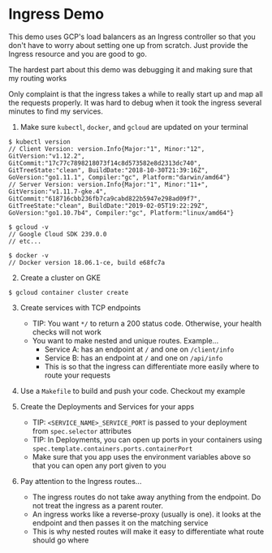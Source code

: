 # Ingress Demo

This demo uses GCP's load balancers as an Ingress controller so that you don't have to
worry about setting one up from scratch. Just provide the Ingress resource and you are good to go.

The hardest part about this demo was debugging it and making sure that my routing works

Only complaint is that the ingress takes a while to really start up and map all the requests
properly. It was hard to debug when it took the ingress several minutes to find my services.

1. Make sure `kubectl`, `docker`, and `gcloud` are updated on your terminal

```
$ kubectl version
// Client Version: version.Info{Major:"1", Minor:"12", GitVersion:"v1.12.2", GitCommit:"17c77c7898218073f14c8d573582e8d2313dc740", GitTreeState:"clean", BuildDate:"2018-10-30T21:39:16Z", GoVersion:"go1.11.1", Compiler:"gc", Platform:"darwin/amd64"}
// Server Version: version.Info{Major:"1", Minor:"11+", GitVersion:"v1.11.7-gke.4", GitCommit:"618716cbb236fb7ca9cabd822b5947e298ad09f7", GitTreeState:"clean", BuildDate:"2019-02-05T19:22:29Z", GoVersion:"go1.10.7b4", Compiler:"gc", Platform:"linux/amd64"}

$ gcloud -v
// Google Cloud SDK 239.0.0
// etc...

$ docker -v
// Docker version 18.06.1-ce, build e68fc7a
```
2. Create a cluster on GKE
```
$ gcloud container cluster create
```

3. Create services with TCP endpoints
    - TIP: You want `*/` to return a 200 status code. Otherwise, your health checks will not work
    - You want to make nested and unique routes. Example...
        - Service A: has an endpoint at `/` and one on `/client/info`
        - Service B: has an endpoint at `/` and one on `/api/info`
        - This is so that the ingress can differentiate more easily where to route your requests

4. Use a `Makefile` to build and push your code. Checkout my example

5. Create the Deployments and Services for your apps
    - TIP: `<SERVICE_NAME>_SERVICE_PORT` is passed to your deployment from `spec.selector` attributes
    - TIP: In Deployments, you can open up ports in your containers using `spec.template.containers.ports.containerPort`
    - Make sure that you app uses the environment variables above so that you can open any port given to you

6. Pay attention to the Ingress routes...
    - The ingress routes do not take away anything from the endpoint. Do not treat the ingress as a parent router.
    - An ingress works like a reverse-proxy (usually is one). it looks at the endpoint and then passes it on the matching service
    - This is why nested routes will make it easy to differentiate what route should go where

